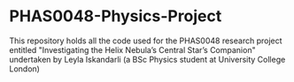 # PHAS0048-Physics-Project
This repository holds all the code used for the PHAS0048 research project entitled "Investigating the Helix Nebula’s Central Star’s Companion" undertaken by Leyla Iskandarli (a BSc Physics student at University College London)
